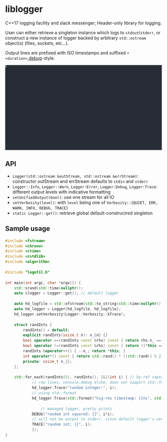 # liblogger

C++17 logging facility and slack messenger;
Header-only library for logging.

User can either retrieve a singleton instance which logs to `stdout`/`stderr`, or construct a new instance of logger backed by
arbitrary `std::ostream` object(s) (files, sockets, etc...).

Output lines are prefixed with ISO timestamps and suffixed `+<duration>`,[debug](https://www.npmjs.com/package/debug)-style.

![Sample Session](sample-session.svg)

## API

- `Logger(std::ostream &outStream, std::ostream &errStream)`: constructor outStream and errStream defaults to `stdin` and `stderr`
- `Logger::Info`, `Logger::Warn`, `Logger:Error`, `Logger:Debug`, `Logger:Trace`: different output levels with indicative formatting
- `setUnifiedOutput(bool)`: use one stream for all IO
- `setVerbosity(level)`: with `level` being one of `Verbosity::{QUIET, ERR, WARN, INFO, DEBUG, TRACE}`
- `static Logger::get()`: retrieve global default-constructred singleton

## Sample usage

```c++
#include <fstream>
#include <chrono>
#include <ctime>
#include <cstdlib>
#include <algorithm>

#include "logutil.h"

int main(int argc, char *argv[]) {
	std::srand(std::time(nullptr));
	auto &logger = Logger::get(); // default logger

	auto hd_logfile = std::ofstream{std::to_string(std::time(nullptr)) + ".txt"};
	auto hd_logger = Logger{hd_logfile, hd_logfile};
	hd_logger.setVerbosity(Logger::Verbosity::kTrace);

	struct randInts {
		randInts() = default;
		explicit randInts(ssize_t n): n_{n} {}
		bool operator ==(randInts const &rhs) const { return rhs.n_ == n_; }
		bool operator !=(randInts const &rhs) const { return !(*this == rhs); }
		randInts &operator++() { --n_; return *this; }
		int operator*() const { return std::rand() * ((std::rand() % 2) ? -1 : 1); }
		private: ssize_t n_{};
	};

	std::for_each(randInts(5), randInts(), [&](int i) { // by-ref capture for 'logger'
			// raw lines, console.debug alike, does not support std::format syntax
			hd_logger.Trace("random integer:", i);
			// using std::format
			hd_logger.Trace(std::format("hig-res timestamp: {}ns", std::chrono::high_resolution_clock::now().time_since_epoch().count()));

		       	// managed logger, pretty prints
			DEBUG("random int squared: {}", i*i);
			// will not be output to stderr, since default logger's verbosity is DEBUG
			TRACE("random int: {}", i);
			});
}
```
